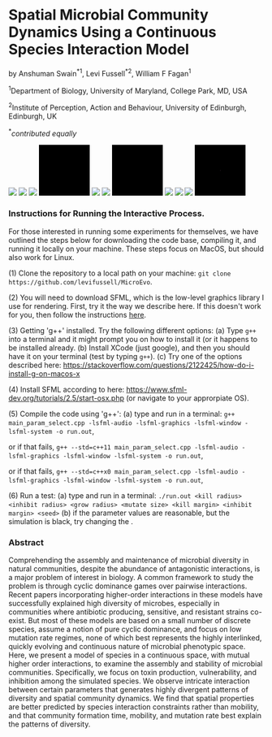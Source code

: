 ﻿# Spatial Microbial Community Dynamics Using a Continuous Species Interaction Model #

by Anshuman Swain<sup>\*</sup><sup>1</sup>, Levi Fussell<sup>\*</sup><sup>2</sup>, William F Fagan<sup>1</sup>

<sup>1</sup>Department of Biology, University of Maryland, College Park, MD, USA

<sup>2</sup>Institute of Perception, Action and Behaviour, University of Edinburgh, Edinburgh, UK

<sup>\*</sup>*contributed equally*

<p float="left">
    <img src="https://github.com/levifussell/MicroEvo/blob/master/gifs/unknown1.gif", width="100"/>
    <img src="https://github.com/levifussell/MicroEvo/blob/master/gifs/chaotic1.gif", width="100"/>
    <img src="https://github.com/levifussell/MicroEvo/blob/master/gifs/cyclic1.gif", width="100"/>
    <img src="https://github.com/levifussell/MicroEvo/blob/master/gifs/stable3.gif", width="100"/>
    <img src="https://github.com/levifussell/MicroEvo/blob/master/gifs/cyclic2.gif", width="100"/>
    <img src="https://github.com/levifussell/MicroEvo/blob/master/gifs/edge-of-chaos1.gif", width="100"/>
    <img src="https://github.com/levifussell/MicroEvo/blob/master/gifs/stable2.gif", width="100"/>
    <img src="https://github.com/levifussell/MicroEvo/blob/master/gifs/chaotic2.gif", width="100"/>
    <img src="https://github.com/levifussell/MicroEvo/blob/master/gifs/long-static1.gif", width="100"/>
    <img src="https://github.com/levifussell/MicroEvo/blob/master/gifs/long-static2.gif", width="100"/>
    <img src="https://github.com/levifussell/MicroEvo/blob/master/gifs/stable1.gif", width="100"/>
</p>

### Instructions for Running the Interactive Process. ###

For those interested in running some experiments for themselves, we have outlined the steps below for downloading the code base, compiling it, and running it locally on your machine. These steps focus on MacOS, but should also work for Linux.

(1) Clone the repository to a local path on your machine: `git clone https://github.com/levifussell/MicroEvo`.

(2) You will need to download SFML, which is the low-level graphics library I use for rendering. First, try it the way we describe here. If this doesn't work for you, then follow the instructions [here](https://www.sfml-dev.org/tutorials/2.5/start-osx.php).

(3) Getting 'g++' installed. Try the following different options:
    (a) Type `g++` into a terminal and it might prompt you on how to install it (or it happens to be installed already.
    (b) Install XCode (just google), and then you should have it on your terminal (test by typing `g++`).
    (c) Try one of the options described here: https://stackoverflow.com/questions/2122425/how-do-i-install-g-on-macos-x

(4) Install SFML according to here: https://www.sfml-dev.org/tutorials/2.5/start-osx.php (or navigate to your approrpiate OS).

(5) Compile the code using 'g++':
    (a) type and run in a terminal: `g++ main_param_select.cpp -lsfml-audio -lsfml-graphics -lsfml-window -lsfml-system -o run.out`,
    
or if that fails, `g++ --std=c++11 main_param_select.cpp -lsfml-audio -lsfml-graphics -lsfml-window -lsfml-system -o run.out`, 
    
or if that fails, `g++ --std=c++x0 main_param_select.cpp -lsfml-audio -lsfml-graphics -lsfml-window -lsfml-system -o run.out`,

(6) Run a test:
    (a) type and run in a terminal: `./run.out <kill radius> <inhibit radius> <grow radius> <mutate size> <kill margin> <inhibit margin> <seed>`
    (b) if the parameter values are reasonable, but the simulation is black, try changing the <seed>.

### Abstract ###

Comprehending the assembly and maintenance of microbial diversity in natural communities, despite the abundance of antagonistic interactions, is a major problem of interest in biology. A common framework to study the problem is through cyclic dominance games over pairwise interactions. Recent papers incorporating higher-order interactions in these models have successfully explained high diversity of microbes, especially in communities where antibiotic producing, sensitive, and resistant strains co-exist. But most of these models are based on a small number of discrete species, assume a notion of pure cyclic dominance, and focus on low mutation rate regimes, none of which best represents the highly interlinked, quickly evolving and continuous nature of microbial phenotypic space. Here, we present a model of species in a continuous space, with mutual higher order interactions, to examine the assembly and stability of microbial communities. Specifically, we focus on toxin production, vulnerability, and inhibition among the simulated species. We observe intricate interaction between certain parameters that generates highly divergent patterns of diversity and spatial community dynamics. We find that spatial properties are better predicted by species interaction constraints rather than mobility, and that community formation time, mobility, and mutation rate best explain the patterns of diversity.

